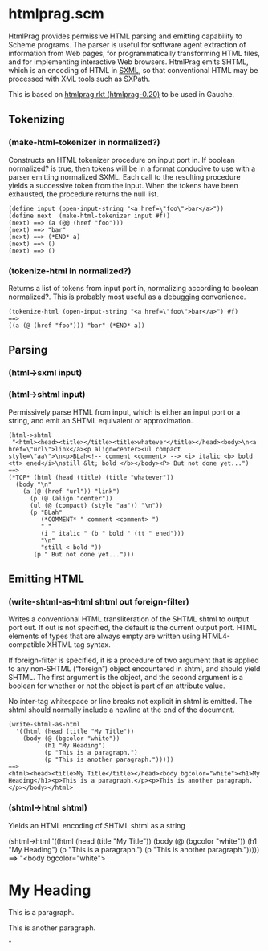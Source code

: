 # htmlprag.scm

HtmlPrag provides permissive HTML parsing and emitting capability to Scheme programs.  The parser is useful for software agent extraction of information from Web pages, for programmatically transforming HTML files, and for implementing interactive Web browsers.  HtmlPrag emits SHTML, which is an encoding of HTML in [SXML](http://okmij.org/ftp/Scheme/SXML.html), so that conventional HTML may be processed with XML tools such as SXPath.

This is based on [htmlprag.rkt (htmlprag-0.20)](http://planet.racket-lang.org/package-source/neil/htmlprag.plt/1/7/htmlprag.rkt) to be used in Gauche.


## Tokenizing

### (make-html-tokenizer in normalized?)
Constructs an HTML tokenizer procedure on input port in. If boolean normalized? is true, then tokens will be in a format conducive to use with a parser emitting normalized SXML. Each call to the resulting procedure yields a successive token from the input. When the tokens have been exhausted, the procedure returns the null list. 

    (define input (open-input-string "<a href=\"foo\">bar</a>"))
    (define next  (make-html-tokenizer input #f))
    (next) ==> (a (@@ (href "foo")))
    (next) ==> "bar"
    (next) ==> (*END* a)
    (next) ==> ()
    (next) ==> ()

### (tokenize-html in normalized?)
Returns a list of tokens from input port in, normalizing according to boolean normalized?. This is probably most useful as a debugging convenience.

    (tokenize-html (open-input-string "<a href=\"foo\">bar</a>") #f)
    ==>
    ((a (@ (href "foo"))) "bar" (*END* a))
    
## Parsing

### (html->sxml input)
### (html->shtml input)
Permissively parse HTML from input, which is either an input port or a string, and emit an SHTML equivalent or approximation.

    (html->shtml
     "<html><head><title></title><title>whatever</title></head><body>\n<a href=\"url\">link</a><p align=center><ul compact style=\"aa\">\n<p>BLah<!-- comment <comment> --> <i> italic <b> bold <tt> ened</i>\nstill &lt; bold </b></body><P> But not done yet...")
    ==>
    (*TOP* (html (head (title) (title "whatever"))
      (body "\n"
        (a (@ (href "url")) "link")
          (p (@ (align "center"))
          (ul (@ (compact) (style "aa")) "\n"))
          (p "BLah"
             (*COMMENT* " comment <comment> ")
             " "
             (i " italic " (b " bold " (tt " ened")))
             "\n"
             "still < bold "))
           (p " But not done yet...")))
           
## Emitting HTML
### (write-shtml-as-html shtml out foreign-filter)
Writes a conventional HTML transliteration of the SHTML shtml to output port out. If out is not specified, the default is the current output port. HTML elements of types that are always empty are written using HTML4-compatible XHTML tag syntax.

If foreign-filter is specified, it is a procedure of two argument that is applied to any non-SHTML (“foreign”) object encountered in shtml, and should yield SHTML. The first argument is the object, and the second argument is a boolean for whether or not the object is part of an attribute value.

No inter-tag whitespace or line breaks not explicit in shtml is emitted. The shtml should normally include a newline at the end of the document.

    (write-shtml-as-html
      '((html (head (title "My Title"))
        (body (@ (bgcolor "white"))
              (h1 "My Heading")
              (p "This is a paragraph.")
              (p "This is another paragraph.")))))
    ==>
    <html><head><title>My Title</title></head><body bgcolor="white"><h1>My Heading</h1><p>This is a paragraph.</p><p>This is another paragraph.</p></body></html>
    
### (shtml->html shtml)
Yields an HTML encoding of SHTML shtml as a string

  (shtml->html
    '((html (head (title "My Title"))
            (body (@ (bgcolor "white"))
                  (h1 "My Heading")
                  (p "This is a paragraph.")
                  (p "This is another paragraph.")))))
    ==>
   "<html><head><title>My Title</title></head><body bgcolor=\"white\"><h1>My Heading</h1><p>This is a paragraph.</p><p>This is another paragraph.</p></body></html>"
